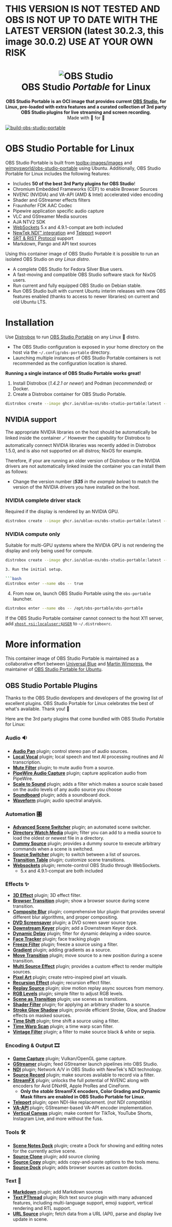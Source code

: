 # THIS VERSION IS NOT TESTED AND OBS IS NOT UP TO DATE WITH THE LATEST VERSION (latest 30.2.3, this image 30.0.2) USE AT YOUR OWN RISK

<h1 align="center">
  <img src="https://avatars1.githubusercontent.com/u/7725691?v=3&s=256" alt="OBS Studio">
  <br />
  OBS Studio <i>Portable</i> for Linux
</h1>

<p align="center"><b>OBS Studio Portable is an OCI image that provides current <a href="https://obsproject.com/" target=_blank">OBS Studio</a>, for Linux, pre-loaded with extra features and a curated collection of 3rd party OBS Studio plugins for live streaming and screen recording.</b>
<br />
Made with 💝 for 🐧</p>

[![build-obs-studio-portable](https://github.com/xlaaaain/obs-studio-portable/actions/workflows/build.yml/badge.svg)](https://github.com/xlaaaain/obs-studio-portable/actions/workflows/build.yml)

# OBS Studio Portable for Linux

OBS Studio Portable is built from [toolbx-images/images](https://github.com/toolbx-images/images) and [wimpysworld/obs-studio-portable](https://github.com/wimpysworld/obs-studio-portable) using Ubuntu. Additionally, OBS Studio Portable for Linux includes the following features:

- Includes **50 of the best 3rd Party plugins for OBS Studio**!
- Chromium Embedded Frameworks (CEF) to enable Browser Sources
- NVENC (NVIDIA) and VA-API (AMD & Intel) accelerated video encoding
- Shader and GStreamer effects filters
- Fraunhofer FDK AAC Codec
- Pipewire application specific audio capture
- VLC and GStreamer Media sources
- AJA NTV2 SDK
- [WebSockets](https://github.com/obsproject/obs-websocket) 5.x and 4.9.1-compat are both included
- [NewTek NDI™ integration](https://github.com/obs-ndi/obs-ndi) and [Teleport](https://github.com/fzwoch/obs-teleport) support
- [SRT & RIST Protocol](https://obsproject.com/wiki/Streaming-With-SRT-Or-RIST-Protocols) support
- Markdown, Pango and API text sources

Using this container image of OBS Studio Portable it is possible to run an isolated OBS Studio on *any Linux distro*.

- A complete OBS Studio for Fedora Silver Blue users.
- A fast-moving and compatible OBS Studio software stack for NixOS users.
- Run current and fully equipped OBS Studio on Debian stable.
- Run OBS Studio built with current Ubuntu interim releases with new OBS features enabled (thanks to access to newer libraries) on current and old Ubuntu LTS.

# Installation

Use [Distrobox](https://distrobox.it/) to run [OBS Studio Portable](https://github.com/wimpysworld/obs-studio-portable) on any Linux 🐧 distro.

- The OBS Studio configuration is exposed in your home directory on the host via the `~/.config/obs-portable` directory.
- Launching multiple instances of OBS Studio Portable containers is not recommended as the configuration location is shared.

**Running a single instance of OBS Studio Portable works great!**

1. Install Distrobox (*1.4.2.1 or newer*) and Podman (*recommended*) or Docker.
2. Create a Distrobox container for OBS Studio Portable.

```bash
distrobox create --image ghcr.io/ublue-os/obs-studio-portable:latest --name obs --pull
```

## NVIDIA support

The appropriate NVIDIA libraries on the host should be automatically be linked inside the container 🪄
However the capability for Distrobox to automatically connect NVIDIA libraries was recently added in Distrobox 1.5.0, and is also not supported on all distros; NixOS for example.

Therefore, if your are running an older version of Distrobox or the NVIDIA drivers are not automatically linked inside the container you can install them as follows:
  - Change the version number (***535** in the example below*) to match the version of the NVIDIA drivers you have installed on the host.

### NVIDIA complete driver stack

Required if the display is rendered by an NVIDIA GPU.

```bash
distrobox create --image ghcr.io/ublue-os/obs-studio-portable:latest --name obs --pull --additional-packages nvidia-driver-535
```

### NVIDIA compute only

Suitable for multi-GPU systems where the NVIDIA GPU is not rendering the display and only being used for compute.

```bash
distrobox create --image ghcr.io/ublue-os/obs-studio-portable:latest --name obs --pull --additional-packages libnvidia-encode-535 nvidia-headless-no-dkms-535

3. Run the initial setup.

```bash
distrobox enter --name obs -- true
```

4. From now on, launch OBS Studio Portable using the `obs-portable` launcher.

```bash
distrobox enter --name obs -- /opt/obs-portable/obs-portable
```

If the OBS Studio Portable container cannot connect to the host X11 server, add [`xhost +si:localuser:$USER`](https://github.com/89luca89/distrobox/blob/main/docs/compatibility.md#compatibility-notes) to `~/.distroboxrc`.

# More information

This container image of OBS Studio Portable is maintained as a collaborative effort between [Universal Blue](https://github.com/ublue-os) and [Martin Wimpress](https://github.com/flexiondotorg), the maintainer of [OBS Studio Portable for Ubuntu](https://github.com/wimpysworld/obs-studio-portable).

## OBS Studio Portable Plugins

Thanks to the OBS Studio developers and developers of the growing list of excellent plugins.
OBS Studio Portable for Linux celebrates the best of what's available. Thank you! 🙇

Here are the 3rd party plugins that come bundled with OBS Studio Portable for Linux:

### Audio 🔉

- **[Audio Pan](https://github.com/norihiro/obs-audio-pan-filter)** plugin; control stereo pan of audio sources.
- **[Local Vocal](https://github.com/obs-ai/obs-localvocal)** plugin; local speech and text AI processing routines and  AI transcription.
- **[Mute Filter](https://github.com/norihiro/obs-mute-filter)** plugin; to mute audio from a source.
- **[PipeWire Audio Capture](https://github.com/dimtpap/obs-pipewire-audio-capture)** plugin; capture application audio from PipeWire.
- **[Scale to Sound](https://github.com/Qufyy/obs-scale-to-sound)** plugin; adds a filter which makes a source scale based on the audio levels of any audio source you choose
- **[Soundboard](https://github.com/cg2121/obs-soundboard)** plugin; adds a soundboard dock.
- **[Waveform](https://github.com/phandasm/waveform)** plugin; audio spectral analysis.

### Automation 🎛

- **[Advanced Scene Switcher](https://github.com/WarmUpTill/SceneSwitcher)** plugin; an automated scene switcher.
- **[Directory Watch Media](https://github.com/exeldro/obs-dir-watch-media)** plugin; filter you can add to a media source to load the oldest or newest file in a directory.
- **[Dummy Source](https://github.com/norihiro/obs-command-source)** plugin; provides a dummy source to execute arbitrary commands when a scene is switched.
- **[Source Switcher](https://github.com/exeldro/obs-source-switcher)** plugin; to switch between a list of sources.
- **[Transition Table](https://github.com/exeldro/obs-transition-table)** plugin; customize scene transitions.
- **[Websockets](https://github.com/obsproject/obs-websocket)** plugin; remote-control OBS Studio through WebSockets.
  - 5.x and 4.9.1-compat are both included

### Effects ✨

- **[3D Effect](https://github.com/exeldro/obs-3d-effect)** plugin; 3D effect filter.
- **[Browser Transition](https://github.com/exeldro/obs-browser-transition)** plugin; show a browser source during scene transition.
- **[Composite Blur](https://github.com/FiniteSingularity/obs-composite-blur)** plugin; comprehensive blur plugin that provides several different blur algorithms, and proper compositing.
- **[DVD Screensaver](https://github.com/univrsal/dvds3)** plugin; a DVD screen saver source type.
- **[Downstream Keyer](https://github.com/exeldro/obs-downstream-keyer)** plugin; add a Downstream Keyer dock.
- **[Dynamic Delay](https://github.com/exeldro/obs-dynamic-delay)** plugin; filter for dynamic delaying a video source.
- **[Face Tracker](https://github.com/norihiro/obs-face-tracker)** plugin; face tracking plugin
- **[Freeze Filter](https://github.com/exeldro/obs-freeze-filter)** plugin; freeze a source using a filter.
- **[Gradient](https://github.com/exeldro/obs-gradient-source)** plugin; adding gradients as a source.
- **[Move Transition](https://github.com/exeldro/obs-move-transition)** plugin; move source to a new position during a scene transition.
- **[Multi Source Effect](https://github.com/norihiro/obs-multisource-effect)** plugin; provides a custom effect to render multiple sources.
- **[Pixel Art](https://github.com/dspstanky/pixel-art)** plugin; create retro-inspired pixel art visuals.
- **[Recursion Effect](https://github.com/exeldro/obs-recursion-effect)** plugin; recursion effect filter.
- **[Replay Source](https://github.com/exeldro/obs-replay-source)** plugin; slow motion replay async sources from memory.
- **[RGB Levels](https://github.com/wimpysworld/obs-rgb-levels-filter)** plugin; simple filter to adjust RGB levels.
- **[Scene as Transition](https://github.com/andilippi/obs-scene-as-transition)** plugin; use scenes as transitions.
- **[Shader Filter](https://github.com/exeldro/obs-shaderfilter)** plugin; for applying an arbitrary shader to a source.
- **[Stroke Glow Shadow](https://github.com/FiniteSingularity/obs-stroke-glow-shadow)** plugin; provide efficient Stroke, Glow, and Shadow effects on masked sources.
- **[Time Shift](https://github.com/exeldro/obs-time-shift)** plugin;  time shift a source using a filter.
- **[Time Warp Scan](https://github.com/exeldro/obs-time-warp-scan)** plugin; a time warp scan filter.
- **[Vintage Filter](https://github.com/cg2121/obs-vintage-filter)** plugin; a filter to make source black & white or sepia.

### Encoding & Output 🎞

- **[Game Capture](https://github.com/nowrep/obs-vkcapture)** plugin; Vulkan/OpenGL game capture.
- **[GStreamer](https://github.com/fzwoch/obs-gstreamer)** plugin; feed GStreamer launch pipelines into OBS Studio.
- **[NDI](https://github.com/obs-ndi/obs-ndi)** plugin; Network A/V in OBS Studio with NewTek's NDI technology.
- **[Source Record](https://github.com/exeldro/obs-source-record)** plugin; make sources available to record via a filter.
- **[StreamFX](https://github.com/Xaymar/obs-StreamFX)** plugin; unlocks the full potential of NVENC along with encoders for Avid DNxHR, Apple ProRes and CineForm.
  - **Only the *stable* StreamFX encoders, Color Grading and Dynamic Mask filters are enabled in OBS Studio Portable for Linux**.
- **[Teleport](https://github.com/fzwoch/obs-teleport)** plugin; open NDI-like replacement. (*not NDI compatible*)
- **[VA-API](https://github.com/exeldro/obs-transition-table)** plugin; GStreamer-based VA-API encoder implementation.
- **[Vertical Canvas](https://github.com/Aitum/obs-vertical-canvas)** plugin; make content for TikTok, YouTube Shorts, Instagram Live, and more without the fuss.

### Tools 🛠

- **[Scene Notes Dock](https://github.com/exeldro/obs-scene-notes-dock)** plugin; create a Dock for showing and editing notes for the currently active scene.
- **[Source Clone](https://github.com/exeldro/obs-source-clone)** plugin; add source cloning
- **[Source Copy](https://github.com/exeldro/obs-source-copy)** plugin; adds copy-and-paste options to the tools menu.
- **[Source Dock](https://github.com/exeldro/obs-source-dock)** plugin; adds browser sources as custom docks.

### Text 📝

- **[Markdown](https://github.com/exeldro/obs-markdown)** plugin; add Markdown sources
- **[Text PThread](https://github.com/norihiro/obs-text-pthread)** plugin; Rich text source plugin with many advanced features, including multi-language support, emoji support, vertical rendering and RTL support.
- **[URL Source](https://github.com/obs-ai/obs-urlsource)** plugin; fetch data from a URL (API), parse and display live update in scene.
